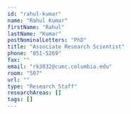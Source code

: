 ```yaml
---
id: "rahul-kumar"
name: "Rahul Kumar"
firstName: "Rahul"
lastName: "Kumar"
postNominalLetters: "PhD"
title: "Associate Research Scientist"
phone: "851-5269"
fax: ""
email: "rk3032@cumc.columbia.edu"
room: "507"
url: ""
type: "Research Staff"
researchAreas: []
tags: []
---
```

